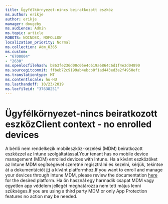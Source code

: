 ```yaml
---
title: Ügyfélkörnyezet-nincs beiratkozott eszköz
ms.author: erikje
author: erikje
manager: dougeby
ms.audience: Admin
ms.topic: article
ROBOTS: NOINDEX, NOFOLLOW
localization_priority: Normal
ms.collection: Adm_O365
ms.custom:
- "6700004"
- "2630"
ms.openlocfilehash: b863fe236d00c05e4c619a6864c6d1f4e2d04890
ms.sourcegitcommit: ffbeb72c9199ab4ebcb0f1ad443ed3e2f4950efc
ms.translationtype: MT
ms.contentlocale: hu-HU
ms.lasthandoff: 10/23/2019
ms.locfileid: "37638251"
---
```

# <a name="client-context---no-enrolled-devices"></a><span data-ttu-id="02428-102">Ügyfélkörnyezet-nincs beiratkozott eszköz</span><span class="sxs-lookup"><span data-stu-id="02428-102">Client context - no enrolled devices</span></span>

<span data-ttu-id="02428-103">A bérlő nem rendelkezik mobileszköz-kezelési (MDM) beiratkozott eszközzel az Intune szolgáltatással.</span><span class="sxs-lookup"><span data-stu-id="02428-103">Your tenant has no mobile device management (MDM) enrolled devices with Intune.</span></span> <span data-ttu-id="02428-104">Ha a kívánt eszközöket az Intune MDM segítségével szeretné regisztrálni és kezelni, kérjük, tekintse át a dokumentációt [itt](https://docs.microsoft.com/intune/device-enrollment) a kívánt platformhoz.</span><span class="sxs-lookup"><span data-stu-id="02428-104">If you want to enroll and manage your devices through Intune MDM, please review the documentation [here](https://docs.microsoft.com/intune/device-enrollment) for the desired platform.</span></span> <span data-ttu-id="02428-105">Ha ön használ egy harmadik csapat MDM vagy egyetlen app védelem jellegét meghatározza nem tett május lenni szükséges.</span><span class="sxs-lookup"><span data-stu-id="02428-105">If you are using a third party MDM or only App Protection features no action may be needed.</span></span> 
